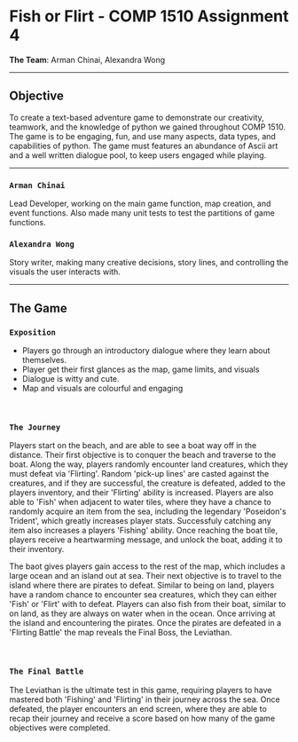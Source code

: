 # Fish or Flirt - COMP 1510 Assignment 4

<b>The Team</b>: Arman Chinai, Alexandra Wong

---

## Objective

To create a text-based adventure game to demonstrate our creativity, teamwork, and the knowledge of python we gained throughout COMP 1510. The game is to be engaging, fun, and use many aspects, data types, and capabilities of python. The game must features an abundance of Ascii art and a well written dialogue pool, to keep users engaged while playing.

---

### `Arman Chinai`

Lead Developer, working on the main game function, map creation, and event functions. Also made many unit tests to test the partitions of game functions. 

### `Alexandra Wong`

Story writer, making many creative decisions, story lines, and controlling the visuals the user interacts with.

---

## The Game

### `Exposition`

* Players go through an introductory dialogue where they learn about themselves.
* Player get their first glances as the map, game limits, and visuals
* Dialogue is witty and cute.
* Map and visuals are colourful and engaging

<br>

### `The Journey`

Players start on the beach, and are able to see a boat way off in the distance. Their first objective is to conquer the beach and traverse to the boat. Along the way, players randomly encounter land creatures, which they must defeat via 'Flirting'. Random 'pick-up lines' are casted against the creatures, and if they are successful, the creature is defeated, added to the players inventory, and their 'Flirting' ability is increased. Players are also able to 'Fish' when adjacent to water tiles, where they have a chance to randomly acquire an item from the sea, including the legendary 'Poseidon's Trident', which greatly increases player stats. Successfuly catching any item also increases a players 'Fishing' ability. Once reaching the boat tile, players receive a heartwarming message, and unlock the boat, adding it to their inventory.

The baot gives players gain access to the rest of the map, which includes a large ocean and an island out at sea. Their next objective is to travel to the island where there are pirates to defeat. Similar to being on land, players have a random chance to encounter sea creatures, which they can either 'Fish' or 'Flirt' with to defeat. Players can also fish from their boat, similar to on land, as they are always on water when in the ocean. Once arriving at the island and encountering the pirates. Once the pirates are defeated in a 'Flirting Battle' the map reveals the Final Boss, the Leviathan. 

<br>

### `The Final Battle`

The Leviathan is the ultimate test in this game, requiring players to have mastered both 'Fishing' and 'Flirting' in their journey across the sea. Once defeated, the player encounters an end screen, where they are able to recap their journey and receive a score based on how many of the game objectives were completed.

